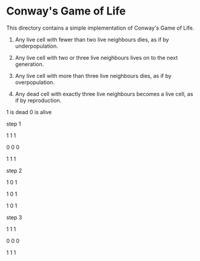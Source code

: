 # Conway's Game of Life

This directory contains a simple implementation of Conway's Game of Life.
 
1) Any live cell with fewer than two live neighbours dies, as if by underpopulation.

2) Any live cell with two or three live neighbours lives on to the next generation.

3) Any live cell with more than three live neighbours dies, as if by overpopulation.

4) Any dead cell with exactly three live neighbours becomes a live cell, as if by reproduction.
 
1 is dead
0 is alive
 
step 1

1 1 1 

0 0 0

1 1 1
 
step 2

1 0 1

1 0 1

1 0 1
 
step 3

1 1 1

0 0 0

1 1 1
